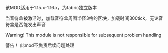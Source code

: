 该MOD适用于1.15.x-1.16.x，为fabric独立版本



当音符盒被激活时，加载音符盒周围半径3格的区块，加载时间300tick，无论音符盒是否能发出声音

Warning!
This module is not responsible for subsequent problem handling

警告！
此mod不负责后续问题处理
